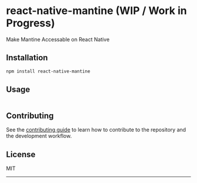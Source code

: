 # react-native-mantine (WIP / Work in Progress)

Make Mantine Accessable on React Native

## Installation

```sh
npm install react-native-mantine
```

## Usage


```js

```


## Contributing

See the [contributing guide](CONTRIBUTING.md) to learn how to contribute to the repository and the development workflow.

## License

MIT

---

